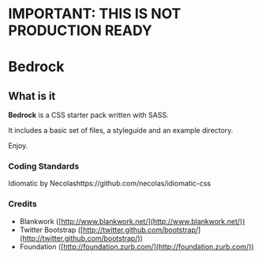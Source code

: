 # IMPORTANT: THIS IS NOT PRODUCTION READY

# Bedrock
## What is it

**Bedrock** is a CSS starter pack written with SASS.

It includes a basic set of files, a styleguide and an example directory.

Enjoy.

### Coding Standards

Idiomatic by Necolashttps://github.com/necolas/idiomatic-css

### Credits

* Blankwork ([http://www.blankwork.net/](http://www.blankwork.net/))
* Twitter Bootstrap ([http://twitter.github.com/bootstrap/](http://twitter.github.com/bootstrap/))
* Foundation ([http://foundation.zurb.com/](http://foundation.zurb.com/))